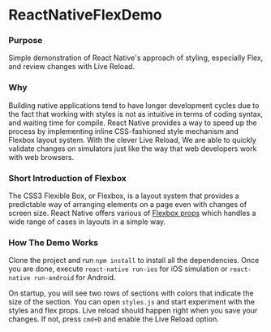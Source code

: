 # ReactNativeFlexDemo

### Purpose
Simple demonstration of React Native's approach of styling, especially Flex, and review changes with Live Reload.

### Why
Building native applications tend to have longer development cycles due to the fact that working with styles is not as intuitive in terms of coding syntax, and waiting time for compile. React Native provides a way to speed up the process by implementing inline CSS-fashioned style mechanism and Flexbox layout system. With the clever Live Reload, We are able to quickly validate changes on simulators just like the way that web developers  work with web browsers.  

### Short Introduction of Flexbox
The CSS3 Flexible Box, or Flexbox, is a layout system that provides a predictable way of arranging elements on a page even with changes of screen size. React Native offers various of [Flexbox props](https://facebook.github.io/react-native/docs/flexbox.html) which handles a wide range of cases in layouts in a simple way.

### How The Demo Works
Clone the project and run `npm install`
to install all the dependencies. Once you are done, execute `react-native run-ios` for iOS simulation or `react-native run-android` for Android.

On startup, you will see two rows of sections with colors that indicate the size of the section. You can open `styles.js` and start experiment with the styles and flex props. Live reload should happen right when you save your changes. If not, press `cmd+D` and enable the Live Reload option.
